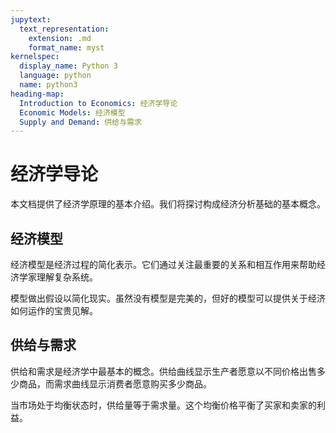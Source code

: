 ```yaml
---
jupytext:
  text_representation:
    extension: .md
    format_name: myst
kernelspec:
  display_name: Python 3
  language: python
  name: python3
heading-map:
  Introduction to Economics: 经济学导论
  Economic Models: 经济模型
  Supply and Demand: 供给与需求
---
```


# 经济学导论

本文档提供了经济学原理的基本介绍。我们将探讨构成经济分析基础的基本概念。

## 经济模型

经济模型是经济过程的简化表示。它们通过关注最重要的关系和相互作用来帮助经济学家理解复杂系统。

模型做出假设以简化现实。虽然没有模型是完美的，但好的模型可以提供关于经济如何运作的宝贵见解。

## 供给与需求

供给和需求是经济学中最基本的概念。供给曲线显示生产者愿意以不同价格出售多少商品，而需求曲线显示消费者愿意购买多少商品。

当市场处于均衡状态时，供给量等于需求量。这个均衡价格平衡了买家和卖家的利益。
